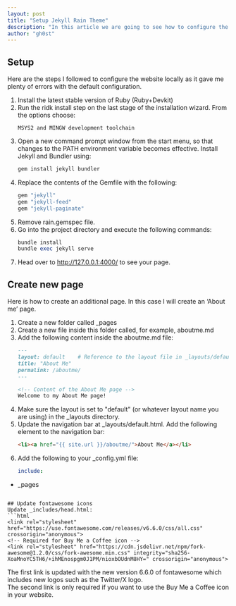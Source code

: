 ```yaml
---
layout: post
title: "Setup Jekyll Rain Theme"
description: "In this article we are going to see how to configure the Rain theme for Jekyll. We will also cover how to create new pages and update the Font Awesome icons."
author: "gh0st"
---
```

## Setup
Here are the steps I followed to configure the website locally as it gave me plenty of errors with the default configuration.
1. Install the latest stable version of Ruby (Ruby+Devkit)
2. Run the ridk install step on the last stage of the installation wizard. From the options choose:
   ```
   MSYS2 and MINGW development toolchain
   ```
3. Open a new command prompt window from the start menu, so that changes to the PATH environment variable becomes effective. Install Jekyll and Bundler using:
   ```ruby
   gem install jekyll bundler
   ```
4. Replace the contents of the Gemfile with the following:
   ```ruby
   gem "jekyll"
   gem "jekyll-feed"
   gem "jekyll-paginate"
   ```
5. Remove rain.gemspec file.
6. Go into the project directory and execute the following commands:
   ```ruby
   bundle install
   bundle exec jekyll serve
   ```
7. Head over to http://127.0.0.1:4000/ to see your page.

## Create new page
Here is how to create an additional page. In this case I will create an ‘About me’ page.
1. Create a new folder called _pages
2. Create a new file inside this folder called, for example, aboutme.md
3. Add the following content inside the aboutme.md file:
   ```markdown
   ---
   layout: default    # Reference to the layout file in _layouts/default.html
   title: "About Me"
   permalink: /aboutme/
   ---

   <!-- Content of the About Me page -->
   Welcome to my About Me page!
   ```
4. Make sure the layout is set to "default" (or whatever layout name you are using) in the _layouts directory.
5. Update the navigation bar at _layouts/default.html. Add the following element to the navigation bar:
   ```html
   <li><a href="{{ site.url }}/aboutme/">About Me</a></li>
   ```
6. Add the following to your _config.yml file:
   ```yml
   include:
  - _pages
   ```

## Update fontawesome icons
Update _includes/head.html:
```html
<link rel="stylesheet" href="https://use.fontawesome.com/releases/v6.6.0/css/all.css" crossorigin="anonymous">
<!-- Required for Buy Me a Coffee icon -->
<link rel="stylesheet" href="https://cdn.jsdelivr.net/npm/fork-awesome@1.2.0/css/fork-awesome.min.css" integrity="sha256-XoaMnoYC5TH6/+ihMEnospgm0J1PM/nioxbOUdnM8HY=" crossorigin="anonymous">
```
The first link is updated with the new version 6.6.0 of fontawesome which includes new logos such as the Twitter/X logo.  
The second link is only required if you want to use the Buy Me a Coffee icon in your website.


